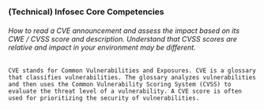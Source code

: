 ### (Technical) Infosec Core Competencies

###### How to read a CVE announcement and assess the impact based on its CWE / CVSS score and description. Understand that CVSS scores are relative and impact in your environment may be different.

```
CVE stands for Common Vulnerabilities and Exposures. CVE is a glossary that classifies vulnerabilities. The glossary analyzes vulnerabilities and then uses the Common Vulnerability Scoring System (CVSS) to evaluate the threat level of a vulnerability. A CVE score is often used for prioritizing the security of vulnerabilities.
```
